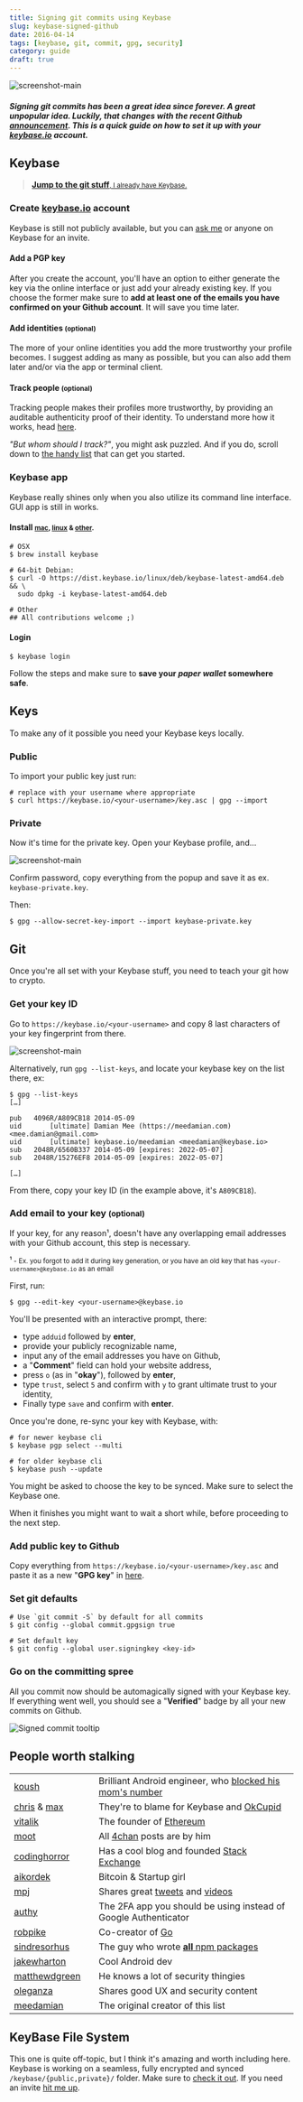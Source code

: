 ```yaml
---
title: Signing git commits using Keybase
slug: keybase-signed-github
date: 2016-04-14
tags: [keybase, git, commit, gpg, security]
category: guide
draft: true
---
```


![screenshot-main][img-signed-commits]

##### Signing git commits has been a great idea since forever. A  great _unpopular_ idea. Luckily, that changes with the recent Github [announcement][gh-gpg-signatures]. This is a quick guide on how to set it up with your [keybase.io][keybase] account.

## Keybase

> [**Jump to the git stuff**<small>, I already have Keybase.</small>][git-setup]

### Create [keybase.io][keybase] account

Keybase is still not publicly available, but you can [ask me][email] or anyone on Keybase for an invite.

#### Add a PGP key

After you create the account, you'll have an option to either generate the key via the online interface or just add your already existing key. If you choose the former make sure to **add at least one of the emails you have confirmed on your Github account**. It will save you time later.

#### Add identities <small>(optional)</small>

The more of your online identities you add the more trustworthy your profile becomes. I suggest adding as many as possible, but you can also add them later and/or via the app or terminal client.

#### Track people <small>(optional)</small>

Tracking people makes their profiles more trustworthy, by providing an auditable authenticity proof of their identity. To understand more how it works, head [here][tracking].

_"But whom should I track?"_, you might ask puzzled. And if you do, scroll down to [the handy list][keybase-list] that can get you started.

### Keybase app

Keybase really shines only when you also utilize its command line interface. GUI app is still in works.

#### Install <small>[mac][install-mac], [linux][install-linux] & [other][install-more].</small>

```shell
# OSX
$ brew install keybase

# 64-bit Debian:
$ curl -O https://dist.keybase.io/linux/deb/keybase-latest-amd64.deb && \
  sudo dpkg -i keybase-latest-amd64.deb

# Other
## All contributions welcome ;)
```

#### Login

```shell
$ keybase login
```

Follow the steps and make sure to **save your _paper wallet_ somewhere safe**.

## Keys

To make any of it possible you need your Keybase keys locally.

### Public

To import your public key just run:

```shell
# replace with your username where appropriate
$ curl https://keybase.io/<your-username>/key.asc | gpg --import
```

### Private

Now it's time for the private key. Open your Keybase profile, and…

![screenshot-main][img-export-key]

Confirm password, copy everything from the popup and save it as ex. `keybase-private.key`.

Then:

```shell
$ gpg --allow-secret-key-import --import keybase-private.key
```

## Git

Once you're all set with your Keybase stuff, you need to teach your git how to crypto.

### Get your key ID

Go to `https://keybase.io/<your-username>` and copy 8 last characters of your key fingerprint from there.

![screenshot-main][img-key-id]

Alternatively, run `gpg --list-keys`, and locate your keybase key on the list there, ex:

```shell
$ gpg --list-keys
[…]

pub   4096R/A809CB18 2014-05-09
uid       [ultimate] Damian Mee (https://meedamian.com) <mee.damian@gmail.com>
uid       [ultimate] keybase.io/meedamian <meedamian@keybase.io>
sub   2048R/6560B337 2014-05-09 [expires: 2022-05-07]
sub   2048R/15276EF8 2014-05-09 [expires: 2022-05-07]

[…]
```

From there, copy your key ID (in the example above, it's `A809CB18`).

### Add email to your key <small>(optional)</small>

If your key, for any reason¹, doesn't have any overlapping email addresses with your Github account, this step is necessary.

¹<small> - Ex. you forgot to add it during key generation, or you have an old key that has `<your-username>@keybase.io` as an email</small>

First, run:

```shell
$ gpg --edit-key <your-username>@keybase.io
```

You'll be presented with an interactive prompt, there:

* type `adduid` followed by **enter**,
* provide your publicly recognizable name,
* input any of the email addresses you have on Github,
* a "**Comment**" field can hold your website address,
* press `o` (as in "**okay**"), followed by **enter**,
* type `trust`, select `5` and confirm with `y` to grant ultimate trust to your identity,
* Finally type `save` and confirm with **enter**.

Once you're done, re-sync your key with Keybase, with:

```shell
# for newer keybase cli
$ keybase pgp select --multi

# for older keybase cli
$ keybase push --update
```

You might be asked to choose the key to be synced. Make sure to select the Keybase one.

When it finishes you might want to wait a short while, before proceeding to the next step.

### Add public key to Github

Copy everything from `https://keybase.io/<your-username>/key.asc` and paste it as a new "**GPG key**" in [here][github-keys].

### Set git defaults

```shell
# Use `git commit -S` by default for all commits
$ git config --global commit.gpgsign true

# Set default key
$ git config --global user.signingkey <key-id>
```

### Go on the committing spree

All you commit now should be automagically signed with your Keybase key. If everything went well, you should see a "**Verified**" badge by all your new commits on Github.

![Signed commit tooltip][img-gh-tooltip]


## People worth stalking

||||
:-- | --- | :--
[koush][@koush]                 | | Brilliant Android engineer, who [blocked his mom's number][koush-mom]
[chris][@chris] & [max][@max]   | | They're to blame for Keybase and [OkCupid][okcupid]
[vitalik][@vitalik]             | | The founder of [Ethereum][ethereum]
[moot][@moot]                   | | All [4chan][4chan] posts are by him
[codinghorror][@codinghorror]   | | Has a cool blog and founded [Stack Exchange][stack]
[aikordek][@ai]                 | | Bitcoin & Startup girl
[mpj][@mpj]                     | | Shares great [tweets][mpj-twitter] and [videos][mpj-yt]
[authy][@authy]                 | | The 2FA app you should be using instead of Google Authenticator
[robpike][@rob]                 | | Co-creator of [Go][go]
[sindresorhus][@sindresorhus]   | | The guy who wrote [**all** npm packages][all-npm]
[jakewharton][@jakewharton]     | | Cool Android dev
[matthewdgreen][@matthewdgreen] | | He knows a lot of security thingies
[oleganza][@oleganza]           | | Shares good UX and security content
[meedamian][@meedamian]         | | The original creator of this list


## KeyBase File System

This one is quite off-topic, but I think it's amazing and worth including here. Keybase is working on a seamless, fully encrypted and synced `/keybase/{public,private}/` folder. Make sure to [check it out][kbfs]. If you need an invite [hit me up][email].


<!-- images -->
[img-signed-commits]: /post-content/keybase-signed-github/signed-commits.png
[img-export-key]:     /post-content/keybase-signed-github/export-key.png
[img-key-id]:         /post-content/keybase-signed-github/key-id.png
[img-gh-tooltip]:     /post-content/keybase-signed-github/gh-tooltip.png

<!-- anchors-->
[git-setup]:    #git
[keybase-list]: #people-worth-stalking

<!-- URLs -->
[gh-gpg-signatures]:  https://github.com/blog/2144-gpg-signature-verification
[keybase]:            https://keybase.io
[tracking]:           https://keybase.io/docs/server_security/tracking
[install-mac]:        https://keybase.io/docs/the_app/install_osx
[install-linux]:      https://keybase.io/docs/the_app/install_linux
[install-more]:       https://keybase.io/download
[github-keys]:        https://github.com/settings/keys
[kbfs]:               https://keybase.io/docs/kbfs

<!-- other -->
[email]: mailto:keybase@meedamian.com?subject=Keybase+invite

<!-- recommended users -->
[@koush]:         https://keybase.io/koush
[@chris]:         https://keybase.io/chris
[@max]:           https://keybase.io/max
[@vitalik]:       https://keybase.io/vbuterin
[@moot]:          https://keybase.io/moot
[@codinghorror]:  https://keybase.io/codinghorror
[@ai]:            https://keybase.io/aikordek
[@mpj]:           https://keybase.io/mpj
[@authy]:         https://keybase.io/authy
[@rob]:           https://keybase.io/robpike
[@sindresorhus]:  https://keybase.io/sindresorhus
[@jakewharton]:   https://keybase.io/jakewharton
[@matthewdgreen]: https://keybase.io/matthewdgreen
[@oleganza]:      https://keybase.io/oleganza
[@meedamian]:     https://keybase.io/meedamian

<!-- recommended user's links-->
[koush-mom]:  https://goo.gl/kOqc68
[okcupid]:    https://www.okcupid.com
[ethereum]:   https://ethereum.org/
[4chan]:      https://www.4chan.org/
[mpj-twitter]:https://twitter.com/mpjme
[mpj-yt]:     https://www.youtube.com/c/mpjmevideos
[stack]:      https://stackexchange.com
[go]:         https://golang.org/
[all-npm]:    https://www.npmjs.com/~sindresorhus
